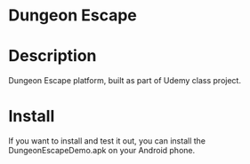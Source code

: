 # Dungeon Escape

# Description
Dungeon Escape platform, built as part of Udemy class project.

# Install
If you want to install and test it out, you can install the DungeonEscapeDemo.apk on your
Android phone.
